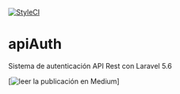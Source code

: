 [![StyleCI](https://github.styleci.io/repos/140288170/shield?branch=master)](https://github.styleci.io/repos/140288170)

# apiAuth
Sistema de autenticación API Rest con Laravel 5.6

[![leer la publicación en Medium](https://medium.com/@cvallejo/sistema-de-autenticaci%C3%B3n-api-rest-con-laravel-5-6-240be1f3fc7d)]
